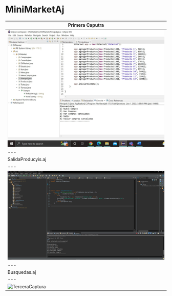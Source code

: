 # MiniMarketAj

Primera Caputra  |
 --- |
![PrimeraCaptura](https://github.com/aumoscos/MiniMarketAj/blob/main/Capturas/PrimeraCaptura.jpg)  |
 --- |
SalidaProducyis.aj  |
 --- |
![SegundaCaptura](https://github.com/aumoscos/MiniMarketAj/blob/main/Capturas/Screenshot%20(661).png)  |
 --- |
Busquedas.aj  |
 --- |
![TerceraCaptura]()  |
